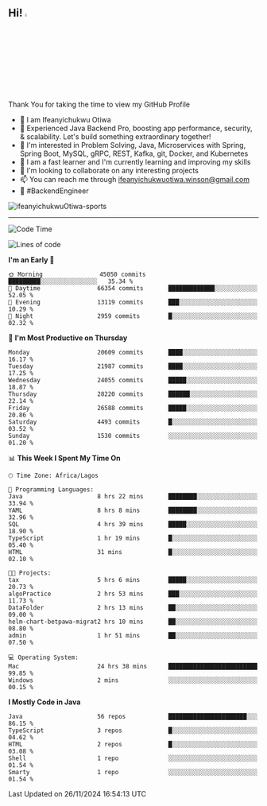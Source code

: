 <!-- BLOG-POST-LIST:START --><!-- BLOG-POST-LIST:END -->

## Hi! <img src="https://media.giphy.com/media/hvRJCLFzcasrR4ia7z/giphy.gif" width="4%"> 

Thank You for taking the time to view my GitHub Profile

- 👋 I am Ifeanyichukwu Otiwa
- 🚀 Experienced Java Backend Pro, boosting app performance, security, & scalability. Let's build something extraordinary together!
- 👀 I'm interested in Problem Solving, Java, Microservices with Spring, Spring Boot, MySQL, gRPC, REST, Kafka, git, Docker, and Kubernetes
- 🌱 I am a fast learner and I'm currently learning and improving my skills
- 💞️ I'm looking to collaborate on any interesting projects
- 📫 You can reach me through ifeanyichukwuotiwa.winson@gmail.com
- 🚀 #BackendEngineer

<p align="left" marginTop="10px"> <img src="https://komarev.com/ghpvc/?username=ifeanyichukwuOtiwa-sports&label=Profile%20views&color=0e75b6&style=for-the-badge" alt="ifeanyichukwuOtiwa-sports" /> </p>

***

<!--START_SECTION:waka-->
![Code Time](http://img.shields.io/badge/Code%20Time-3%2C163%20hrs%2055%20mins-blue)

![Lines of code](https://img.shields.io/badge/From%20Hello%20World%20I%27ve%20Written-31.9%20million%20lines%20of%20code-blue)

**I'm an Early 🐤** 

```text
🌞 Morning                45050 commits       █████████░░░░░░░░░░░░░░░░   35.34 % 
🌆 Daytime                66354 commits       █████████████░░░░░░░░░░░░   52.05 % 
🌃 Evening                13119 commits       ███░░░░░░░░░░░░░░░░░░░░░░   10.29 % 
🌙 Night                  2959 commits        █░░░░░░░░░░░░░░░░░░░░░░░░   02.32 % 
```
📅 **I'm Most Productive on Thursday** 

```text
Monday                   20609 commits       ████░░░░░░░░░░░░░░░░░░░░░   16.17 % 
Tuesday                  21987 commits       ████░░░░░░░░░░░░░░░░░░░░░   17.25 % 
Wednesday                24055 commits       █████░░░░░░░░░░░░░░░░░░░░   18.87 % 
Thursday                 28220 commits       ██████░░░░░░░░░░░░░░░░░░░   22.14 % 
Friday                   26588 commits       █████░░░░░░░░░░░░░░░░░░░░   20.86 % 
Saturday                 4493 commits        █░░░░░░░░░░░░░░░░░░░░░░░░   03.52 % 
Sunday                   1530 commits        ░░░░░░░░░░░░░░░░░░░░░░░░░   01.20 % 
```


📊 **This Week I Spent My Time On** 

```text
🕑︎ Time Zone: Africa/Lagos

💬 Programming Languages: 
Java                     8 hrs 22 mins       ████████░░░░░░░░░░░░░░░░░   33.94 % 
YAML                     8 hrs 8 mins        ████████░░░░░░░░░░░░░░░░░   32.96 % 
SQL                      4 hrs 39 mins       █████░░░░░░░░░░░░░░░░░░░░   18.90 % 
TypeScript               1 hr 19 mins        █░░░░░░░░░░░░░░░░░░░░░░░░   05.40 % 
HTML                     31 mins             █░░░░░░░░░░░░░░░░░░░░░░░░   02.10 % 

🐱‍💻 Projects: 
tax                      5 hrs 6 mins        █████░░░░░░░░░░░░░░░░░░░░   20.73 % 
algoPractice             2 hrs 53 mins       ███░░░░░░░░░░░░░░░░░░░░░░   11.73 % 
DataFolder               2 hrs 13 mins       ██░░░░░░░░░░░░░░░░░░░░░░░   09.00 % 
helm-chart-betpawa-migrat2 hrs 10 mins       ██░░░░░░░░░░░░░░░░░░░░░░░   08.80 % 
admin                    1 hr 51 mins        ██░░░░░░░░░░░░░░░░░░░░░░░   07.50 % 

💻 Operating System: 
Mac                      24 hrs 38 mins      █████████████████████████   99.85 % 
Windows                  2 mins              ░░░░░░░░░░░░░░░░░░░░░░░░░   00.15 % 
```

**I Mostly Code in Java** 

```text
Java                     56 repos            ██████████████████████░░░   86.15 % 
TypeScript               3 repos             █░░░░░░░░░░░░░░░░░░░░░░░░   04.62 % 
HTML                     2 repos             █░░░░░░░░░░░░░░░░░░░░░░░░   03.08 % 
Shell                    1 repo              ░░░░░░░░░░░░░░░░░░░░░░░░░   01.54 % 
Smarty                   1 repo              ░░░░░░░░░░░░░░░░░░░░░░░░░   01.54 % 
```




 Last Updated on 26/11/2024 16:54:13 UTC
<!--END_SECTION:waka-->

<!--
<p align="center">
![trophy](https://github-profile-trophy.vercel.app/?username=ifeanyichukwuOtiwa-sports&theme=onedark) (https://github.com/ryo-ma/github-profile-trophy)
</p>
-->

<!---
ifeanyi-otiwa/ifeanyi-otiwa is a ✨ special ✨ repository because its `README.md` (this file) appears on your GitHub profile.
You can click the Preview link to take a look at your changes.
--->
